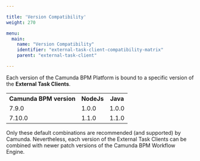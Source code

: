 ```yaml
---

title: 'Version Compatibility'
weight: 270

menu:
  main:
    name: "Version Compatibility"
    identifier: "external-task-client-compatibility-matrix"
    parent: "external-task-client"

---
```


Each version of the Camunda BPM Platform is bound to a specific version of the **External Task Clients**. 

<table class="table table-striped">
  <tr>
    <th>Camunda BPM version</th>
    <th>NodeJs</th>
    <th>Java</th>
  </tr>
  <tr>
    <td>7.9.0</td>
    <td>1.0.0</td>
    <td>1.0.0</td>
  </tr>
  <tr>
    <td>7.10.0</td>
    <td>1.1.0</td>
    <td>1.1.0</td>
  </tr>
</table>

Only these default combinations are recommended (and supported) by Camunda. Nevertheless, each version of the External 
Task Clients can be combined with newer patch versions of the Camunda BPM Workflow Engine.